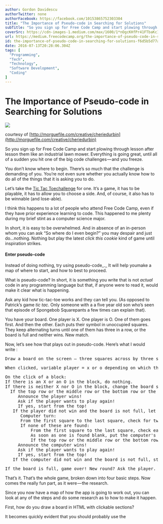 ```yaml
---
author: Gordon Davidescu
authorTwitter: none
authorFacebook: https://facebook.com/10153865752303304
title: "The Importance of Pseudo-code in Searching for Solutions"
subTitle: "So you sign up for Free Code Camp and start plowing through lesson after lesson them like an industrial lawn mower. Everything is going g..."
coverSrc: https://cdn-images-1.medium.com/max/1600/1*nOgcKHfPr41FTbaKc1rmkw.jpeg
url: https://medium.freecodecamp.org/the-importance-of-pseudo-code-in-searching-for-solutions-f6d5b5d77a83
id: the-importance-of-pseudo-code-in-searching-for-solutions-f6d5b5d77a83
date: 2016-07-13T20:28:06.304Z
tags: [
  "Programming",
  "Tech",
  "Technology",
  "Software Development",
  "Coding"
]
---
```

# The Importance of Pseudo-code in Searching for Solutions



![](https://cdn-images-1.medium.com/max/1600/1*nOgcKHfPr41FTbaKc1rmkw.jpeg)

courtesy of [http://morguefile.com/creative/cheriedurbin](http://morguefile.com/creative/cheriedurbin)



So you sign up for Free Code Camp and start plowing through lesson after lesson them like an industrial lawn mower. Everything is going great, until all of a sudden you hit one of the big code challenges — and you freeze.

You don’t know where to begin. There’s so much that the challenge is demanding of you. You’re not even sure whether you actually know how to do all of the things that it is asking you to do.

Let’s take the [Tic Tac Toechallenge](https://www.freecodecamp.com/challenges/build-a-tic-tac-toe-game) for one. It’s a game, it has to be playable, it has to allow you to choose a side. And, of course, it also has to be winnable (and lose-able).

I think this happens to a lot of people who attend Free Code Camp, even if they have prior experience learning to code. This happened to me plenty during my brief stint as a computer science major.

In short, it is easy to be overwhelmed. And in absence of an in-person whom you can ask “So where do I even begin?” you may despair and just do…nothing. Nothing but play the latest _click this cookie_ kind of game until inspiration strikes.

#### Enter pseudo-code

Instead of doing nothing, try using pseudo-code_._ It will help youmake a map of where to start, and how to best to proceed.

What is pseudo-code? In short, it is something you write that is not _actual_ code in any programming language but that, if anyone were to read it, would make it clear what is happening.

Ask any kid how tic-tac-toe works and they can tell you. (As opposed to Patrick’s game _tic tac._ Only someone with a a five year old son who’s seen that episode of Spongebob Squarepants a few times can explain that).

You have your board. One player is X. One player is O. One of them goes first. And then the other. Each puts their symbol in unoccupied squares. They keep alternating turns until one of them has three in a row, or the board is full and neither wins. New match.

Now, let’s see how that plays out in pseudo-code. Here’s what I would write :

<pre name="1914" id="1914" class="graf graf--pre graf-after--p">Draw a board on the screen — three squares across by three squares down. If any of the squares are clicked before a new game is started, pop up a warning that their game has not started yet Button : new game.</pre>

<pre name="6e79" id="6e79" class="graf graf--pre graf-after--pre">When clicked, variable player = x or o depending on which they clicked.</pre>

<pre name="2f1e" id="2f1e" class="graf graf--pre graf-after--pre">On the click of a block:  
If there is an X or an O in the block, do nothing.  
If there is neither X nor O in the block, change the board space with player.  
  If the top row or the middle row or the bottom row or the first column or the middle column or either of the diagonals are all player piece --   
     Announce the player wins!  
     Ask if the player wants to play again!  
     If yes, start from the top!  
   If the player did not win and the board is not full, let the computer take its turn.  
      Computer turn:  
      From the first square to the last square, check for two player pieces in either the first, second, or last row or column or diagonal and when found, place a computer piece in the third unoccupied space.  
      If none of these are found:  
          From the first square to the last square, check each one to see if any is blank.  
          As soon as one is found blank, put the computer's piece there.  
          If the top row or the middle row or the bottom row or the first column or the middle column or either of the diagonals are all computer piece --   
     Announce the computer wins!  
     Ask if the player wants to play again!  
     If yes, start from the top!  
   If the computer did not win and the board is not full, start from the top with the player's turn.</pre>

<pre name="8375" id="8375" class="graf graf--pre graf-after--pre">If the board is full, game over! New round? Ask the player.</pre>

That’s it. That’s the whole game, broken down into four basic steps. Now comes the really fun part, as it were — the research.

Since you now have a map of how the app is going to work out, you can look at any of the steps and do some research as to how to make it happen.

First, how do you draw a board in HTML with clickable sections?

It becomes quickly evident that you should probably use the 






